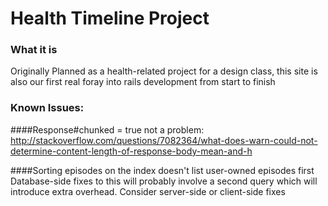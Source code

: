 # Health Timeline Project

### What it is
  Originally Planned as a health-related project for a design class,
this site is also our first real foray into rails development from
start to finish


### Known Issues:

####Response#chunked = true
not a problem:
http://stackoverflow.com/questions/7082364/what-does-warn-could-not-determine-content-length-of-response-body-mean-and-h

####Sorting episodes on the index doesn't list user-owned episodes first
Database-side fixes to this will probably involve a second query which will
introduce extra overhead. Consider server-side or client-side fixes
